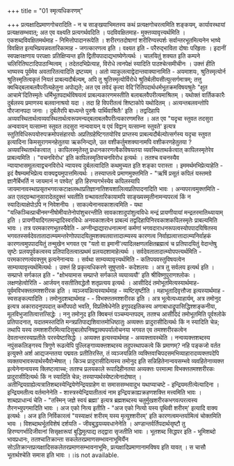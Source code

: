 +++
title = "01 स्मृत्यधिकरणम्"

+++
प्रत्यक्षादिप्रमाणगोचरादिति - न च साङ्खयाभिमतस्य कथं प्रत्यक्षगोचरत्वमिति शङ्कयम्, कार्यावस्थायां प्रत्यक्षसम्भवात्; अत एव वक्ष्यति प्रत्यगर्थवदिति । पदविवक्षितमाह- मुक्त्तव्यावृत्त्यर्थमिति । एकशब्दविवक्षितमर्थमाह - निमित्तोपादानरूपेति । शरीरगतदोषाणां शरीरिण्यस्पर्शः सर्वान्तरभूतमित्यनेन भाष्ये विवक्षित इत्यभिप्रयन्नवतारिकामाह - जगत्कारणत्व इति । वक्ष्यत इति - परैरुद्भाविता दोषाः परिहृताः । इदानीं स्वपक्षरक्षणाय परपक्षाः प्रतिक्षिप्यन्त इति द्वितीयपादाद्यभाष्येणेत्यर्थः । चालयितुं शक्यत इति कम्पने चलिरितिघटादिपाठान्मित्वम् । तदेतदभिप्रेत्याह, विरोधे त्वनपेक्षं स्यादिति पाठश्चेत्समीचीनः । उक्त्तं हीति भाष्यस्य पूर्वमेव अवतारितत्वादिति द्रष्टव्यम् । अतो व्याकुलत्वाद्वेदान्तवाक्यानामिति - अयमाशयः, श्रुतिस्मृत्योर्न श्रुतिस्मृतित्वकृतं नियतं प्राबल्यदौर्बल्यम्, अपि तु श्रुतिस्मृत्योर्विरोधे श्रुतिर्बलीयसीत्युत्सर्गमात्रम्; तत्तु क्वचिद्बलाबलवैपरीत्यहेतुना अपोद्यते; अत एव तवेदं कृत्वा वेदि'रितिपदार्थधर्मभूतक्रमविषयश्रुतेः "क्षुत आचामे'दितिस्मृतेः धर्मिभूतपदार्थविषयत्वं प्राबल्यकारणमस्तीति बलाबलवैपरीत्यमाश्रितम् । यथोक्तं वार्तिककारैः दुर्बलस्य प्रमाणस्य बलवानाश्रयो यदा । तदा हि विपरीतत्वं शिष्टाकोपे यथोदितम् । अत्यन्तबलवन्तोपि पौरजानपदा जनाः । दुर्बलैरपि बाध्यन्ते पुरुषैः पार्थिवाश्रितैः' इति । तद्वदिहापि अव्यवस्थितार्थत्वव्यवस्थितार्थत्वरूपमन्यद्बलाबलवैपरीत्यकारणमस्ति । अत एव "यदृचा स्तुवत तदसुरा अन्ववायन् यत्साम्ना स्तुवत तदसुरा नान्ववायन् य एवं विद्वान् यत्साम्ना स्तुवते' इत्यत्र स्तुतिविधिरूपयोरुपक्रमोपसंहारयोः अप्रतिग्रहेष्टिगतयोरिव प्राप्तस्य प्राबल्यदौर्बल्योत्सर्गस्य यदृचा स्तुवत इत्यादिना किमसुरागमनहेतुतया ऋकनिन्द्यते, उत वशीकर्तुमशक्यानामपि वशीकरणहेतुतया ? अव्यवस्थितार्थकत्वात् । कापिलस्मृतेस्तु प्रधानकारणत्वैकविषयतया व्यवस्थिताथर्कत्वात् कापिलस्मृतेरेव प्राबल्यमिति । "वचनविरोध' इति कापिलस्मृतिवचनविरोध इत्यर्थः । ततश्च वचनस्यैव न्यायाभासमूलत्वाद्वचनविरोधे न्यायस्य दुर्बलत्वादिति कथमुच्यत इति शङ्का परास्ता । इममर्थमभिप्रेत्याहेति - इदं वैषम्यमभिप्रेत्य वाक्यद्वयमुपात्तमित्यर्थः । तस्याप्तत्वे प्रमाणमुक्त्तमिति - "ऋषिं प्रसूतं कपिलं यस्तमग्रे ज्ञानैर्बिभर्ति न जायमानं न पश्येत्' इति हिरण्यगर्भस्येव कपिलस्यापि जायमानावस्थाप्रसृतभगवत्कटाक्षलब्धाप्रतिज्ञानातिशयशालित्वप्रतिपादनादिति भावः । अन्यपरत्वमुक्त्तमिति - अत एतद्ग्रन्थानुसारादेतदुक्त्तं भवतीति ग्रन्थावतारिकायामपि साङ्ख्यस्मृतीनामन्यपरत्वं किं न स्यादित्याक्षेपोऽपि न निवेशनीयः । साकल्येनानवकाशत्वमिति - यथा "यत्किञ्चित्प्राचीनमग्नीषोमीयातेनोपांशुचरन्तीति सावकाशादुपांशुत्वविधेः मन्द्रं प्रायणीयायां मन्द्रतरमातिथ्यायाम् इति । प्रायणीयादिगतमन्द्रादिस्वरविधेः अनवकाशत्वेन प्राबल्यं तद्वदिहापिनिरवकाशकपिलस्मृतेः प्राबल्यमिति भावः । तत्र परमकारणभूतस्यैवेति - अग्नीन्द्राद्याराधनात्मनां कर्मणां भगवदाराधनरूपत्वस्योपपादयिषितस्य भगवतस्सर्वदेवतातादात्म्यमन्तरेणोपपादयितुमशक्यतवात्तादात्म्यस्य कारणत्व निर्वाह्यत्वात्तादात्म्यनिर्वाहकं कारणत्वमुपपादयितुं तन्मुखेन भगवत एव "यतो वा इमानी'त्यादिलक्षणलक्षितब्रह्मत्वं च प्रतिपादयितुं वेदान्तेषु सृष्टेः प्रलयपूर्वकत्वस्य प्रतिपादितत्वात्प्रथमं प्रलयदशामाहेत्यर्थः । सर्वदेवतातादात्म्योपपत्त्यर्थमिति - परमकारणत्वंवक्त्तुम् इत्यनेनान्वयः । सर्वथा साम्यव्यावृत्त्यर्थमिति - कतिपयवस्तुविषयत्वेन साम्यव्यावृत्त्यर्थमित्यर्थः । उक्त्तं हि प्रकृत्यधिकरणे सुषुप्तावे- कदेशलयः । अत्र तु सर्वलय इत्यर्थ इति । सम्प्राप्ते सर्गकाल इति - "क्षोभयामास सम्प्राप्ते सर्गकाले व्ययाव्ययौ' इति श्रीविष्णुपुराणश्लोकः । लक्षणहेत्वोरिति - आर्जयन् वसतीतिवद्धेतौ शतृप्रत्यय इत्यर्थः । आसीदिदं तमोभूतमित्यस्यार्थमाह- पूर्वमविभक्त्ततमश्शरीरक इति । व्यञ्जयन्नित्यस्यार्थमाह - व्यष्टिसृष्टीति । महाभूतादिवृत्तौजा इत्यस्यार्थमाह - स्वसङ्कल्पादिति । तमोनुदशब्दार्थमाह - - विभक्त्ततमश्शरीरक इति । अत्र भूत्वेत्यध्याहार्यम्, अत्र तमोनुद इत्यत्र अकारादनुपपदात् कर्मोपपदो भवति, विप्रतिषेधेनेति इगुपदइतिकस्य अणाबाधाद्रूपासिद्धिश्शङ्कनीया, मूलविभुजातित्वात्तत्सिद्धेः । ननु तमोनुद इति क्विबन्तं पञ्चम्यन्तपदम्, ततश्च आसीदिदं तमोभूतमिति पूर्वश्लोके प्रतिपादनात्, यदातमस्तदिति मन्त्रप्रतिपाद्यशिवात्तमोधिष्ठातुः अव्यक्त्तः प्रादुरासीदित्यर्थः किं न स्यादिति चेन्न; तथापि यस्य तमशशरीरमित्यादिसुबालोपनिषद्वाक्यपर्यालोचनया भगवत एव तमश्शरीरकत्वेन देवतान्तरस्याप्रतीतेः परस्येष्टासिद्धेः । अव्यक्त्त इत्यस्यार्थमाह - अव्यक्त्तावस्थेति । नन्वव्यक्त्तशब्दस्य नपुंसकलिङ्गस्य त्रिगुणे रूढत्वेपि पुल्लिङ्गाव्यक्त्तशब्दस्य तदुपस्थापकत्वे किं प्रमाणम्? नहि पङ्कजो वर्तत इत्युक्त्ते अर्श आद्यजन्ततया पद्मवतः प्रतीतिरस्ति, तं व्यञ्जयन्निति व्यक्त्तिवाचिपदसमभिव्याहारादव्यक्त्तपदेपि व्यक्तयभावरूपार्थस्यैवोन्मेषात् । किञ्च प्रादुरासीदित्यस्य तमोनुद इति सन्निहितेनान्वयसम्भवे व्यवहितेनाव्यक्त्त इत्येनेनान्वयस्य क्लिष्टत्वाच्च; ततश्च प्रलयकाले रूपादिहीनतया अव्यक्त्तः परमात्मा विभक्त्ततमश्शरीरकः प्रादुरासीदित्यर्थः किं न स्यादिति चेन्न; तस्याप्यर्थस्येष्टत्वेनादोषात् । अतीन्द्रियग्राह्येत्यत्रातिशब्दस्येन्द्रियेणेन्द्रियग्राहेण वा समाससम्भवादुभ यथाप्याचष्टे - इन्द्रियमतीत्येत्यादिना । इन्द्रियमतीत्य वर्तमानेनेति - शास्त्रस्येन्द्रियातीतत्वं नाम इन्द्रियक्राह्यक्रहणशक्त्ति मत्त्वमिति भावः । शाब्दप्राधान्यं चेति - "तस्मिन् जज्ञे स्वयं ब्रह्मा' इत्यत्र ब्रह्मशब्दस्य चतुर्मुखशरीरकभगवत्परत्वस्य तैरनभ्युपगमादिति भावः । अज एको नित्य इतीति - "अज एको नित्यो यस्य पृथिवी शरीरम्' इत्यादि वाक्य इत्यर्थः । अज इति निर्विकारत्वं "यस्याक्षरं शरीरम् यस्य मृत्युश्शरीरम्' इति कारणत्वमन्तर्यामित्वं चोक्तमिति भावः । विशब्दाथर्भूतविशेषं दर्शयति - जीवबुद्धयव्यवधानेनेति । अण्डान्तर्वर्तिपदार्थसृष्टौ तु हिरण्यगर्भादिजीवानां सिसृक्षारूपां बुद्धिमुत्पाद्य तद्द्वारा सृजतीति भावः । भूतशब्द सिद्धपर इति - भूमिशब्दो भावप्रधानः, ततश्चातिक्रान्ता सकलेतरप्रमाणसम्भावनाभूमिर्येन सोऽतिक्रान्तप्रत्यक्षादिसकलेतरप्रमाणसम्भावनाभूमिः, प्रत्यक्षादिप्रमाणानामविषय इति यावत् । स चासौ भूतार्थश्चेति समास इति भावः ।।is not available.